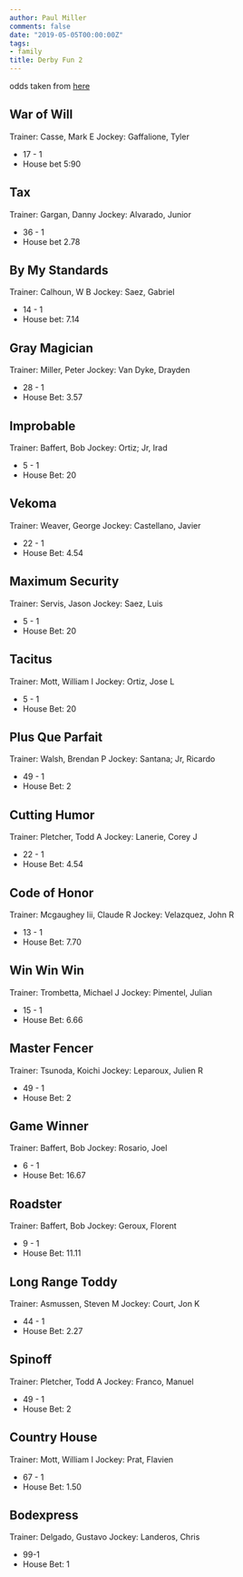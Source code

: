 ```yaml
---
author: Paul Miller
comments: false
date: "2019-05-05T00:00:00Z"
tags:
- family
title: Derby Fun 2
---
```


odds taken from [here](https://www.kentuckyderby.com/wager/kentucky-derby-live-odds)

## War of Will 
Trainer: Casse, Mark E
Jockey: Gaffalione, Tyler
* 17 - 1
* House bet 5:90

## Tax
Trainer: Gargan, Danny
Jockey: Alvarado, Junior
* 36 - 1
* House bet 2.78

## By My Standards
Trainer: Calhoun, W B
Jockey: Saez, Gabriel
* 14 - 1
* House bet: 7.14

## Gray Magician
Trainer: Miller, Peter
Jockey: Van Dyke, Drayden
* 28 - 1
* House Bet: 3.57

## Improbable
Trainer: Baffert, Bob
Jockey: Ortiz; Jr, Irad
* 5 - 1
* House Bet: 20

## Vekoma
Trainer: Weaver, George
Jockey: Castellano, Javier
* 22 - 1
* House Bet: 4.54

## Maximum Security
Trainer: Servis, Jason
Jockey: Saez, Luis
* 5 - 1
* House Bet: 20

## Tacitus
Trainer: Mott, William I
Jockey: Ortiz, Jose L
* 5 - 1
* House Bet: 20

## Plus Que Parfait
Trainer: Walsh, Brendan P
Jockey: Santana; Jr, Ricardo
* 49 - 1
* House Bet: 2

## Cutting Humor
Trainer: Pletcher, Todd A
Jockey: Lanerie, Corey J
* 22 - 1
* House Bet: 4.54

## Code of Honor
Trainer: Mcgaughey Iii, Claude R
Jockey: Velazquez, John R
* 13 - 1
* House Bet: 7.70

## Win Win Win
Trainer: Trombetta, Michael J
Jockey: Pimentel, Julian
* 15 - 1
* House Bet: 6.66

## Master Fencer
Trainer: Tsunoda, Koichi
Jockey: Leparoux, Julien R
* 49 - 1
* House Bet: 2

## Game Winner
Trainer: Baffert, Bob
Jockey: Rosario, Joel
* 6 - 1
* House Bet: 16.67

## Roadster
Trainer: Baffert, Bob
Jockey: Geroux, Florent
* 9 - 1
* House Bet: 11.11

## Long Range Toddy
Trainer: Asmussen, Steven M
Jockey: Court, Jon K
* 44 - 1
* House Bet: 2.27

## Spinoff
Trainer: Pletcher, Todd A
Jockey: Franco, Manuel
* 49 - 1
* House Bet: 2

## Country House
Trainer: Mott, William I
Jockey: Prat, Flavien
* 67 - 1
* House Bet: 1.50

## Bodexpress
Trainer: Delgado, Gustavo
Jockey: Landeros, Chris
* 99-1
* House Bet: 1

